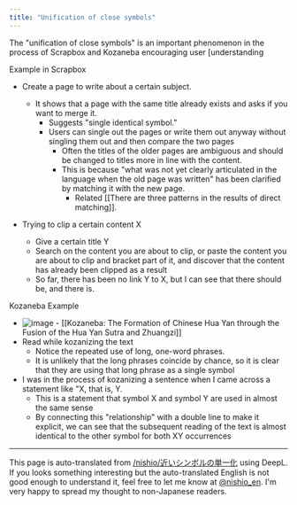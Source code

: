 ```yaml
---
title: "Unification of close symbols"
---
```


The "unification of close symbols" is an important phenomenon in the process of Scrapbox and Kozaneba encouraging user [understanding

Example in Scrapbox
- Create a page to write about a certain subject.
    - It shows that a page with the same title already exists and asks if you want to merge it.
        - Suggests "single identical symbol."
        - Users can single out the pages or write them out anyway without singling them out and then compare the two pages
            - Often the titles of the older pages are ambiguous and should be changed to titles more in line with the content.
            - This is because "what was not yet clearly articulated in the language when the old page was written" has been clarified by matching it with the new page.
                - Related [[There are three patterns in the results of direct matching]].

- Trying to clip a certain content X
    - Give a certain title Y
    - Search on the content you are about to clip, or paste the content you are about to clip and bracket part of it, and discover that the content has already been clipped as a result
    - So far, there has been no link Y to X, but I can see that there should be, and there is.

Kozaneba Example
- ![image](https://gyazo.com/ddc91e6448121794e81d5d84d9a73575/thumb/1000)
        - [[Kozaneba: The Formation of Chinese Hua Yan through the Fusion of the Hua Yan Sutra and Zhuangzi]]
- Read while kozanizing the text
    - Notice the repeated use of long, one-word phrases.
    - It is unlikely that the long phrases coincide by chance, so it is clear that they are using that long phrase as a single symbol
- I was in the process of kozanizing a sentence when I came across a statement like "X, that is, Y.
    - This is a statement that symbol X and symbol Y are used in almost the same sense
    - By connecting this "relationship" with a double line to make it explicit, we can see that the subsequent reading of the text is almost identical to the other symbol for both XY occurrences
---
This page is auto-translated from [/nishio/近いシンボルの単一化](https://scrapbox.io/nishio/近いシンボルの単一化) using DeepL. If you looks something interesting but the auto-translated English is not good enough to understand it, feel free to let me know at [@nishio_en](https://twitter.com/nishio_en). I'm very happy to spread my thought to non-Japanese readers.